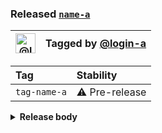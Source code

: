 ### Released [`name-a`][release-url]

| [<img alt="@login-a" src="https://avatars.githubusercontent.com/u/123456" width="32">][tagger-url] | Tagged by [@login-a][tagger-url] |
| -------------------------------------------------------------------------------------------------- | -------------------------------- |

| Tag          | Stability      |
| :----------- | :------------- |
| `tag-name-a` | ⚠️ Pre-release |

<details><summary><strong>Release body</strong></summary>

This is a _release_ 🎉

</details>

[release-url]: https://github.com/owner-a/repo-a/releases/tag/release-a

[tagger-url]: https://github.com/login-a
